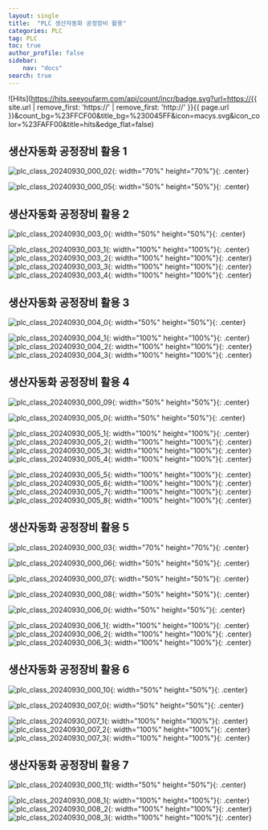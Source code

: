 ```yaml
---
layout: single
title:  "PLC 생산자동화 공정장비 활용"
categories: PLC
tag: PLC
toc: true
author_profile: false
sidebar:
    nav: "docs"
search: true
---
```


![Hits](https://hits.seeyoufarm.com/api/count/incr/badge.svg?url=https://{{ site.url | remove_first: 'https://' | remove_first: 'http://' }}{{ page.url }}&count_bg=%23FFCF00&title_bg=%230045FF&icon=macys.svg&icon_color=%23FAFF00&title=hits&edge_flat=false)

## 생산자동화 공정장비 활용 1  
![plc_class_20240930_000_02](/images/2024-09-30-PLC_class/plc_class_20240930_000_02.PNG){: width="70%" height="70%"}{: .center}  
  
![plc_class_20240930_000_05](/images/2024-09-30-PLC_class/plc_class_20240930_000_05.PNG){: width="50%" height="50%"}{: .center}  

## 생산자동화 공정장비 활용 2  
![plc_class_20240930_003_0](/images/2024-09-30-PLC_class/plc_class_20240930_003_0.PNG){: width="50%" height="50%"}{: .center}  
  
![plc_class_20240930_003_1](/images/2024-09-30-PLC_class/plc_class_20240930_003_1.PNG){: width="100%" height="100%"}{: .center}  
![plc_class_20240930_003_2](/images/2024-09-30-PLC_class/plc_class_20240930_003_2.PNG){: width="100%" height="100%"}{: .center}  
![plc_class_20240930_003_3](/images/2024-09-30-PLC_class/plc_class_20240930_003_3.PNG){: width="100%" height="100%"}{: .center}  
![plc_class_20240930_003_4](/images/2024-09-30-PLC_class/plc_class_20240930_003_4.PNG){: width="100%" height="100%"}{: .center}  

## 생산자동화 공정장비 활용 3  
![plc_class_20240930_004_0](/images/2024-09-30-PLC_class/plc_class_20240930_004_0.PNG){: width="50%" height="50%"}{: .center}  
  
![plc_class_20240930_004_1](/images/2024-09-30-PLC_class/plc_class_20240930_004_1.PNG){: width="100%" height="100%"}{: .center}  
![plc_class_20240930_004_2](/images/2024-09-30-PLC_class/plc_class_20240930_004_2.PNG){: width="100%" height="100%"}{: .center}  
![plc_class_20240930_004_3](/images/2024-09-30-PLC_class/plc_class_20240930_004_3.PNG){: width="100%" height="100%"}{: .center}  

## 생산자동화 공정장비 활용 4  
![plc_class_20240930_000_09](/images/2024-09-30-PLC_class/plc_class_20240930_000_09.gif){: width="50%" height="50%"}{: .center}  

![plc_class_20240930_005_0](/images/2024-09-30-PLC_class/plc_class_20240930_005_0.PNG){: width="50%" height="50%"}{: .center}  
  
![plc_class_20240930_005_1](/images/2024-09-30-PLC_class/plc_class_20240930_005_1.PNG){: width="100%" height="100%"}{: .center}  
![plc_class_20240930_005_2](/images/2024-09-30-PLC_class/plc_class_20240930_005_2.PNG){: width="100%" height="100%"}{: .center}  
![plc_class_20240930_005_3](/images/2024-09-30-PLC_class/plc_class_20240930_005_3.PNG){: width="100%" height="100%"}{: .center}  
![plc_class_20240930_005_4](/images/2024-09-30-PLC_class/plc_class_20240930_005_4.PNG){: width="100%" height="100%"}{: .center}  
  
![plc_class_20240930_005_5](/images/2024-09-30-PLC_class/plc_class_20240930_005_5.PNG){: width="100%" height="100%"}{: .center}  
![plc_class_20240930_005_6](/images/2024-09-30-PLC_class/plc_class_20240930_005_6.PNG){: width="100%" height="100%"}{: .center}  
![plc_class_20240930_005_7](/images/2024-09-30-PLC_class/plc_class_20240930_005_7.PNG){: width="100%" height="100%"}{: .center}  
![plc_class_20240930_005_8](/images/2024-09-30-PLC_class/plc_class_20240930_005_8.PNG){: width="100%" height="100%"}{: .center}  

## 생산자동화 공정장비 활용 5  

![plc_class_20240930_000_03](/images/2024-09-30-PLC_class/plc_class_20240930_000_03.PNG){: width="70%" height="70%"}{: .center}  
  
![plc_class_20240930_000_06](/images/2024-09-30-PLC_class/plc_class_20240930_000_06.PNG){: width="50%" height="50%"}{: .center}  
  
![plc_class_20240930_000_07](/images/2024-09-30-PLC_class/plc_class_20240930_000_07.PNG){: width="50%" height="50%"}{: .center}  
  
![plc_class_20240930_000_08](/images/2024-09-30-PLC_class/plc_class_20240930_000_08.PNG){: width="50%" height="50%"}{: .center}  
  
![plc_class_20240930_006_0](/images/2024-09-30-PLC_class/plc_class_20240930_006_0.PNG){: width="50%" height="50%"}{: .center}  
  
![plc_class_20240930_006_1](/images/2024-09-30-PLC_class/plc_class_20240930_006_1.PNG){: width="100%" height="100%"}{: .center}  
![plc_class_20240930_006_2](/images/2024-09-30-PLC_class/plc_class_20240930_006_2.PNG){: width="100%" height="100%"}{: .center}  
![plc_class_20240930_006_3](/images/2024-09-30-PLC_class/plc_class_20240930_006_3.PNG){: width="100%" height="100%"}{: .center}  

## 생산자동화 공정장비 활용 6  
![plc_class_20240930_000_10](/images/2024-09-30-PLC_class/plc_class_20240930_000_10.gif){: width="50%" height="50%"}{: .center}  
  
![plc_class_20240930_007_0](/images/2024-09-30-PLC_class/plc_class_20240930_007_0.PNG){: width="50%" height="50%"}{: .center}  
  
![plc_class_20240930_007_1](/images/2024-09-30-PLC_class/plc_class_20240930_007_1.PNG){: width="100%" height="100%"}{: .center}  
![plc_class_20240930_007_2](/images/2024-09-30-PLC_class/plc_class_20240930_007_2.PNG){: width="100%" height="100%"}{: .center}  
![plc_class_20240930_007_3](/images/2024-09-30-PLC_class/plc_class_20240930_007_3.PNG){: width="100%" height="100%"}{: .center}  

## 생산자동화 공정장비 활용 7  
![plc_class_20240930_000_11](/images/2024-09-30-PLC_class/plc_class_20240930_000_11.gif){: width="50%" height="50%"}{: .center}  
  
![plc_class_20240930_008_1](/images/2024-09-30-PLC_class/plc_class_20240930_008_1.PNG){: width="100%" height="100%"}{: .center}  
![plc_class_20240930_008_2](/images/2024-09-30-PLC_class/plc_class_20240930_008_2.PNG){: width="100%" height="100%"}{: .center}  
![plc_class_20240930_008_3](/images/2024-09-30-PLC_class/plc_class_20240930_008_3.PNG){: width="100%" height="100%"}{: .center}  